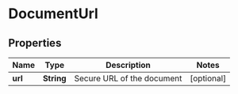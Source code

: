 
# DocumentUrl

## Properties
Name | Type | Description | Notes
------------ | ------------- | ------------- | -------------
**url** | **String** | Secure URL of the document |  [optional]



